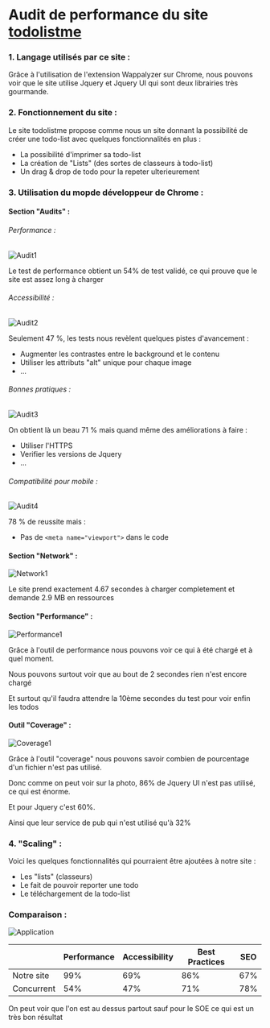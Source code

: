 # Audit de performance du site [todolistme](http://todolistme.net/)

### 1. Langage utilisés par ce site : 

Grâce à l'utilisation de l'extension Wappalyzer sur Chrome, nous pouvons voir que le site utilise Jquery et Jquery UI qui sont deux librairies très gourmande.

### 2. Fonctionnement du site : 

Le site todolistme propose comme nous un site donnant la possibilité de créer une todo-list avec quelques fonctionnalités en plus : 

* La possibilité d'imprimer sa todo-list
* La création de "Lists" (des sortes de classeurs à todo-list)
* Un drag & drop de todo pour la repeter ulterieurement 

### 3. Utilisation du mopde développeur de Chrome :

#### Section "Audits" :

###### Performance :

![Audit1](https://raw.githubusercontent.com/thomasv04/OC_P8/master/documentation/img/a1.png)

Le test de performance obtient un 54% de test validé, ce qui prouve que le site est assez long à charger

###### Accessibilité :

![Audit2](https://raw.githubusercontent.com/thomasv04/OC_P8/master/documentation/img/a2.png)

Seulement 47 %, les tests nous revèlent quelques pistes d'avancement : 
* Augmenter les contrastes entre le background et le contenu
* Utiliser les attributs "alt" unique pour chaque image
* ...

###### Bonnes pratiques :

![Audit3](https://raw.githubusercontent.com/thomasv04/OC_P8/master/documentation/img/a3.png)

On obtient là un beau 71 % mais quand même des améliorations à faire : 

* Utiliser l'HTTPS
* Verifier les versions de Jquery 
* ...

###### Compatibilité pour mobile :

![Audit4](https://raw.githubusercontent.com/thomasv04/OC_P8/master/documentation/img/a4.png)

78 % de reussite mais : 
* Pas de `<meta name="viewport">` dans le code 

#### Section "Network" :

![Network1](https://raw.githubusercontent.com/thomasv04/OC_P8/master/documentation/img/n1.png)

Le site prend exactement 4.67 secondes à charger completement et demande 2.9 MB en ressources 

#### Section "Performance" :

![Performance1](https://raw.githubusercontent.com/thomasv04/OC_P8/master/documentation/img/p1.png)

Grâce à l'outil de performance nous pouvons voir ce qui à été chargé et à quel moment.

Nous pouvons surtout voir que au bout de 2 secondes rien n'est encore chargé

Et surtout qu'il faudra attendre la 10ème secondes du test pour voir enfin les todos

#### Outil "Coverage" :

![Coverage1](https://raw.githubusercontent.com/thomasv04/OC_P8/master/documentation/img/c1.png)

Grâce à l'outil "coverage" nous pouvons savoir combien de pourcentage d'un fichier n'est pas utilisé.

Donc comme on peut voir sur la photo, 86% de Jquery UI n'est pas utilisé, ce qui est énorme.

Et pour Jquery c'est 60%.

Ainsi que leur service de pub qui n'est utilisé qu'à 32%

### 4. "Scaling" : 

Voici les quelques fonctionnalités qui pourraient être ajoutées à notre site : 

* Les "lists" (classeurs)
* Le fait de pouvoir reporter une todo 
* Le téléchargement de la todo-list

### Comparaison : 

![Application](https://raw.githubusercontent.com/thomasv04/OC_P8/master/documentation/img/my.png)

|            | Performance | Accessibility | Best Practices | SEO |
|------------|-------------|---------------|----------------|-----|
| Notre site | 99%         | 69%           | 86%            | 67% |
| Concurrent | 54%         | 47%           | 71%            | 78% |

On peut voir que l'on est au dessus partout sauf pour le SOE ce qui est un très bon résultat 





